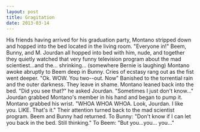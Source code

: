 ```yaml
---
layout: post
title: Gragitation
date: 2013-03-14
---
```

His friends having arrived for his graduation party, Montano stripped down
      and hopped into the bed located in the living room.    "Everyone
      in!"    Beem, Bunny, and M. Jourdan all hopped into bed with him, nude,
      and together they quietly watched that very funny television program about the mad
      scientiest...and the... shrinking...    (somewhere Bernie is laughing)
          Montano awoke abruptly to Beem deep in Bunny. Cries of ecstasy rang
      out as the fist went deeper.    "Ok. WOW. You two--out. Now" Banished to
      the torrential rain and the outer darkness. They leave in shame.    Montano leaned back into the bed. "Did you see that?" he asked Jourdan. "Sometimes I just
      don't know..."    Jourdan grabbed Montano's member in his hand and began
      to pump it. Montano grabbed his wrist.    "WHOA WHOA WHOA. Look, Jourdan.
      I like you. LIKE. That's it."    Their attention turned back to the mad
      scientist program.    Beem and Bunny had returned.    To Bunny: "Don't know if I can let you back in the bed. Still thinking."    To Beem: "But you...you...  you..."  